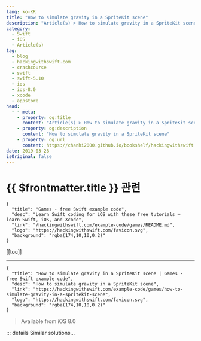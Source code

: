 ```yaml
---
lang: ko-KR
title: "How to simulate gravity in a SpriteKit scene"
description: "Article(s) > How to simulate gravity in a SpriteKit scene"
category:
  - Swift
  - iOS
  - Article(s)
tag: 
  - blog
  - hackingwithswift.com
  - crashcourse
  - swift
  - swift-5.10
  - ios
  - ios-8.0
  - xcode
  - appstore
head:
  - - meta:
    - property: og:title
      content: "Article(s) > How to simulate gravity in a SpriteKit scene"
    - property: og:description
      content: "How to simulate gravity in a SpriteKit scene"
    - property: og:url
      content: https://chanhi2000.github.io/bookshelf/hackingwithswift.com/example-code/games/how-to-simulate-gravity-in-a-spritekit-scene.html
date: 2019-03-28
isOriginal: false
---
```


# {{ $frontmatter.title }} 관련

```component VPCard
{
  "title": "Games - free Swift example code",
  "desc": "Learn Swift coding for iOS with these free tutorials – learn Swift, iOS, and Xcode",
  "link": "/hackingwithswift.com/example-code/games/README.md",
  "logo": "https://hackingwithswift.com/favicon.svg",
  "background": "rgba(174,10,10,0.2)"
}
```

[[toc]]

---

```component VPCard
{
  "title": "How to simulate gravity in a SpriteKit scene | Games - free Swift example code",
  "desc": "How to simulate gravity in a SpriteKit scene",
  "link": "https://hackingwithswift.com/example-code/games/how-to-simulate-gravity-in-a-spritekit-scene",
  "logo": "https://hackingwithswift.com/favicon.svg",
  "background": "rgba(174,10,10,0.2)"
}
```

> Available from iOS 8.0

<!-- TODO: 작성 -->

<!-- 
Once you’ve given all your SpriteKit nodes physics bodies, you might want to add some simulated gravity so they fall to the ground over time. This technique is also useful if you want to simulate wind (think of it like horizontal gravity), or even for making the user tilt their device to make nodes fall in different directions.

Gravity for your scene is configured using the `physicsWorld.gravity` property. By default it’s set to a value equal to Earth’s gravity of 9.8 meters per second, but you can change that however you want. For example, you might want to simulate someone walking on the moon where gravity is 1.62 meters per second:

```swift
physicsWorld.gravity = CGVector(dx: 0, dy: -1.62)
```

Alternatively you can disable gravity entirely by using a zero vector:

```swift
physicsWorld.gravity = .zero
```

These changes don’t need to be permanent – you could disable gravity when the player picks up an anti-grav belt, then re-enable it after 30 seconds.

-->

::: details Similar solutions…

<!--
/example-code/games/how-to-debug-physics-in-a-spritekit-scene-using-showsphysics">How to debug physics in a SpriteKit scene using showsPhysics 
/quick-start/swiftui/how-to-integrate-spritekit-using-spriteview">How to integrate SpriteKit using SpriteView 
/example-code/games/how-to-create-a-spritekit-texture-atlas-in-xcode">How to create a SpriteKit texture atlas in Xcode 
/example-code/uikit/how-to-create-live-playgrounds-in-xcode">How to create live playgrounds in Xcode 
/example-code/games/how-to-stop-an-skphysicsbody-responding-to-physics-using-its-dynamic-property">How to stop an SKPhysicsBody responding to physics using its dynamic property</a>
-->

